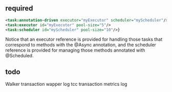 ## required

```xml
<task:annotation-driven executor="myExecutor" scheduler="myScheduler"/>
<task:executor id="myExecutor" pool-size="5"/>
<task:scheduler id="myScheduler" pool-size="10"/>}
``` 
Notice that an executor reference is provided for handling those tasks that correspond to methods with the @Async annotation, and the scheduler reference is provided for managing those methods annotated with @Scheduled.

## todo
Walker transaction wapper log tcc transaction metrics log
